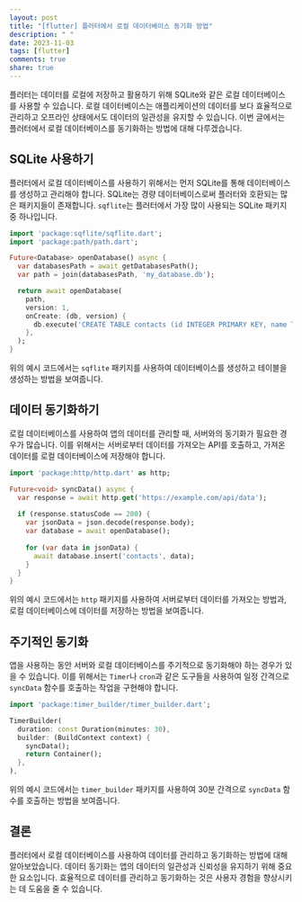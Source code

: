 ```yaml
---
layout: post
title: "[flutter] 플러터에서 로컬 데이터베이스 동기화 방법"
description: " "
date: 2023-11-03
tags: [flutter]
comments: true
share: true
---
```


플러터는 데이터를 로컬에 저장하고 활용하기 위해 SQLite와 같은 로컬 데이터베이스를 사용할 수 있습니다. 로컬 데이터베이스는 애플리케이션의 데이터를 보다 효율적으로 관리하고 오프라인 상태에서도 데이터의 일관성을 유지할 수 있습니다. 이번 글에서는 플러터에서 로컬 데이터베이스를 동기화하는 방법에 대해 다루겠습니다.

## SQLite 사용하기
플러터에서 로컬 데이터베이스를 사용하기 위해서는 먼저 SQLite를 통해 데이터베이스를 생성하고 관리해야 합니다. SQLite는 경량 데이터베이스로써 플러터와 호환되는 많은 패키지들이 존재합니다. `sqflite`는 플러터에서 가장 많이 사용되는 SQLite 패키지 중 하나입니다.

```dart
import 'package:sqflite/sqflite.dart';
import 'package:path/path.dart';

Future<Database> openDatabase() async {
  var databasesPath = await getDatabasesPath();
  var path = join(databasesPath, 'my_database.db');

  return await openDatabase(
    path,
    version: 1,
    onCreate: (db, version) {
      db.execute('CREATE TABLE contacts (id INTEGER PRIMARY KEY, name TEXT, email TEXT)');
    },
  );
}
```

위의 예시 코드에서는 `sqflite` 패키지를 사용하여 데이터베이스를 생성하고 테이블을 생성하는 방법을 보여줍니다.

## 데이터 동기화하기
로컬 데이터베이스를 사용하여 앱의 데이터를 관리할 때, 서버와의 동기화가 필요한 경우가 많습니다. 이를 위해서는 서버로부터 데이터를 가져오는 API를 호출하고, 가져온 데이터를 로컬 데이터베이스에 저장해야 합니다.

```dart
import 'package:http/http.dart' as http;

Future<void> syncData() async {
  var response = await http.get('https://example.com/api/data');
  
  if (response.statusCode == 200) {
    var jsonData = json.decode(response.body);
    var database = await openDatabase();
    
    for (var data in jsonData) {
      await database.insert('contacts', data);
    }
  }
}
```

위의 예시 코드에서는 `http` 패키지를 사용하여 서버로부터 데이터를 가져오는 방법과, 로컬 데이터베이스에 데이터를 저장하는 방법을 보여줍니다. 

## 주기적인 동기화
앱을 사용하는 동안 서버와 로컬 데이터베이스를 주기적으로 동기화해야 하는 경우가 있을 수 있습니다. 이를 위해서는 `Timer`나 `cron`과 같은 도구들을 사용하여 일정 간격으로 `syncData` 함수를 호출하는 작업을 구현해야 합니다.

```dart
import 'package:timer_builder/timer_builder.dart';

TimerBuilder(
  duration: const Duration(minutes: 30),
  builder: (BuildContext context) {
    syncData();
    return Container();
  },
),
```

위의 예시 코드에서는 `timer_builder` 패키지를 사용하여 30분 간격으로 `syncData` 함수를 호출하는 방법을 보여줍니다.

## 결론
플러터에서 로컬 데이터베이스를 사용하여 데이터를 관리하고 동기화하는 방법에 대해 알아보았습니다. 데이터 동기화는 앱의 데이터의 일관성과 신뢰성을 유지하기 위해 중요한 요소입니다. 효율적으로 데이터를 관리하고 동기화하는 것은 사용자 경험을 향상시키는 데 도움을 줄 수 있습니다.